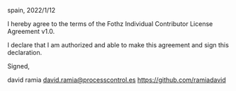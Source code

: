 spain, 2022/1/12

I hereby agree to the terms of the Fothz Individual Contributor License
Agreement v1.0.

I declare that I am authorized and able to make this agreement and sign this
declaration.

Signed,

david ramia david.ramia@processcontrol.es https://github.com/ramiadavid
